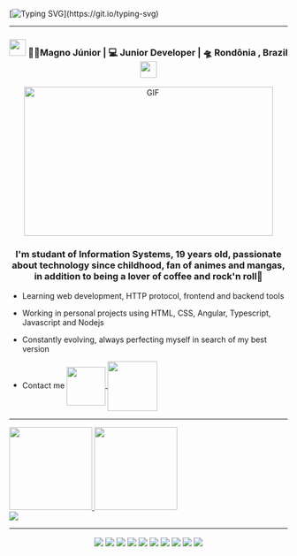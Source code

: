   [![Typing SVG](https://readme-typing-svg.herokuapp.com?font=roboto&size=25&color=FAFAFD&center=true&lines=_Hello+World!+I'm+J%C3%BAnior%E2%9A%A1_)](https://git.io/typing-svg)
<hr>

<div align="center">
<h3><img src="https://media.giphy.com/media/WUlplcMpOCEmTGBtBW/giphy.gif" width="30"> 👨‍💻Magno Júnior | 💻 Junior Developer | 🛸 Rondônia , Brazil <img src="https://media.giphy.com/media/WUlplcMpOCEmTGBtBW/giphy.gif" width="30"></h3>
</div>

<div align="center">
  <img height="270px" width="450px" alt="GIF" src="https://media.giphy.com/media/26BGIqWh2R1fi6JDa/giphy.gif" />
  
  <h3> I'm studant of Information Systems, 19 years old, passionate about technology since childhood, fan of animes and mangas, in addition to being a lover of coffee and rock'n roll🤘</h3>
</div>

- Learning web development, HTTP protocol, frontend and backend tools

- Working in personal projects using HTML, CSS, Angular, Typescript, Javascript and Nodejs

- Constantly evolving, always perfecting myself in search of my best version

- Contact me <a href="mailto:magnojunior319@gmail.com" target="blank">
  <img align="center" width="70px" src="https://img.shields.io/static/v1?label=&message=email&color=505264&style=for-the-badge&logo=gmail&logoColor=8a90c7">
</a> <a href="https://www.linkedin.com/in/magnojunior07/" target="blank">
  <img align="center" width="90px" src="https://img.shields.io/badge/LinkedIn-0077B5?style=for-the-badge&logo=linkedin&logoColor=white">
</a>
<hr>

<p>
<a href="https://github.com/magnojunior07"> 
    <img height="150em" src="https://github-readme-stats.vercel.app/api?username=magnojunior07&show_icons=true&theme=tokyonight&count_private=true"/>
    <img height="150em" src="https://github-readme-stats.vercel.app/api/top-langs/?username=magnojunior07&layout=compact&theme=tokyonight">    
</a>  

<br>    

<a>
    <img src="https://komarev.com/ghpvc/?username=magnojunior07&label=Views&color=116262">
</a>

</p>
 
<hr>

<div align="center">
  <img align="center" src="https://img.shields.io/badge/Visual%20Studio%20Code-0078d7.svg?style=for-the-badge&logo=visual-studio-code&logoColor=white" />
  <img align="center" src="https://img.shields.io/badge/css3-%231572B6.svg?style=for-the-badge&logo=css3&logoColor=white" />
  <img align="center" src="https://img.shields.io/badge/html5-%23E34F26.svg?style=for-the-badge&logo=html5&logoColor=white" />
  <img align="center" src="https://img.shields.io/badge/javascript-%23323330.svg?style=for-the-badge&logo=javascript&logoColor=%23F7DF1E" />
  <img align="center" src="https://img.shields.io/badge/typescript-3178C6.svg?style=for-the-badge&logo=typescript&logoColor=FFF" />
  <img align="center" src="https://img.shields.io/badge/node.js-6DA55F?style=for-the-badge&logo=node.js&logoColor=white" />
  <img align="center" src="https://img.shields.io/badge/Angular-DD0031?style=for-the-badge&logo=angular&logoColor=white"/>
  <img align="center" src="https://img.shields.io/badge/Express.js-404D59?style=for-the-badge"/>
  
  <img align="center" src="https://img.shields.io/badge/PostgreSQL-316192?style=for-the-badge&logo=postgresql&logoColor=white"/>
  <img align="center" src="https://img.shields.io/badge/PHP-777BB4?style=for-the-badge&logo=php&logoColor=white"/>
</div>
